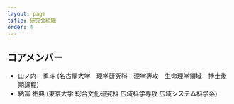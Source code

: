 ```yaml
---
layout: page
title: 研究会組織
order: 4
---
```


## コアメンバー
- 山ノ内　勇斗 (名古屋大学　理学研究科　理学専攻　生命理学領域　博士後期課程)
- 納富 祐典 (東京大学 総合文化研究科 広域科学専攻 広域システム科学系)

